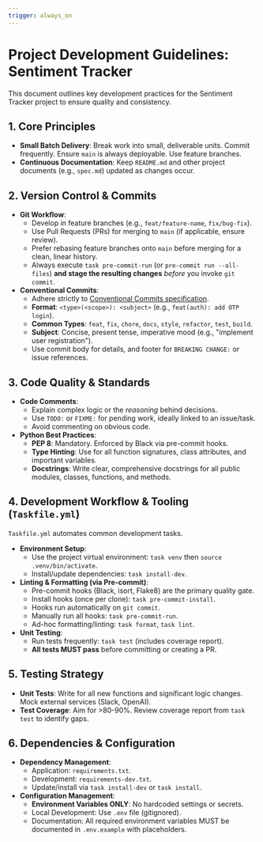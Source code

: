 ```yaml
---
trigger: always_on
---
```


# Project Development Guidelines: Sentiment Tracker

This document outlines key development practices for the Sentiment Tracker project to ensure quality and consistency.

## 1. Core Principles
- **Small Batch Delivery**: Break work into small, deliverable units. Commit frequently. Ensure `main` is always deployable. Use feature branches.
- **Continuous Documentation**: Keep `README.md` and other project documents (e.g., `spec.md`) updated as changes occur.

## 2. Version Control & Commits
- **Git Workflow**:
    - Develop in feature branches (e.g., `feat/feature-name`, `fix/bug-fix`).
    - Use Pull Requests (PRs) for merging to `main` (if applicable, ensure review).
    - Prefer rebasing feature branches onto `main` before merging for a clean, linear history.
    - Always execute `task pre-commit-run` (or `pre-commit run --all-files`) **and stage the resulting changes** *before* you invoke `git commit`.
- **Conventional Commits**:
    - Adhere strictly to [Conventional Commits specification](https://www.conventionalcommits.org/).
    - **Format**: `<type>(<scope>): <subject>` (e.g., `feat(auth): add OTP login`).
    - **Common Types**: `feat`, `fix`, `chore`, `docs`, `style`, `refactor`, `test`, `build`.
    - **Subject**: Concise, present tense, imperative mood (e.g., "implement user registration").
    - Use commit body for details, and footer for `BREAKING CHANGE:` or issue references.

## 3. Code Quality & Standards
- **Code Comments**:
    - Explain complex logic or the *reasoning* behind decisions.
    - Use `TODO:` or `FIXME:` for pending work, ideally linked to an issue/task.
    - Avoid commenting on obvious code.
- **Python Best Practices**:
    - **PEP 8**: Mandatory. Enforced by Black via pre-commit hooks.
    - **Type Hinting**: Use for all function signatures, class attributes, and important variables.
    - **Docstrings**: Write clear, comprehensive docstrings for all public modules, classes, functions, and methods.

## 4. Development Workflow & Tooling (`Taskfile.yml`)
`Taskfile.yml` automates common development tasks.
- **Environment Setup**:
    - Use the project virtual environment: `task venv` then `source .venv/bin/activate`.
    - Install/update dependencies: `task install-dev`.
- **Linting & Formatting (via Pre-commit)**:
    - Pre-commit hooks (Black, isort, Flake8) are the primary quality gate.
    - Install hooks (once per clone): `task pre-commit-install`.
    - Hooks run automatically on `git commit`.
    - Manually run all hooks: `task pre-commit-run`.
    - Ad-hoc formatting/linting: `task format`, `task lint`.
- **Unit Testing**:
    - Run tests frequently: `task test` (includes coverage report).
    - **All tests MUST pass** before committing or creating a PR.

## 5. Testing Strategy
- **Unit Tests**: Write for all new functions and significant logic changes. Mock external services (Slack, OpenAI).
- **Test Coverage**: Aim for >80-90%. Review coverage report from `task test` to identify gaps.

## 6. Dependencies & Configuration
- **Dependency Management**:
    - Application: `requirements.txt`.
    - Development: `requirements-dev.txt`.
    - Update/install via `task install-dev` or `task install`.
- **Configuration Management**:
    - **Environment Variables ONLY**: No hardcoded settings or secrets.
    - Local Development: Use `.env` file (gitignored).
    - Documentation: All required environment variables MUST be documented in `.env.example` with placeholders.
